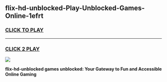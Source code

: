 
## flix-hd-unblocked-Play-Unblocked-Games-Online-1efrt
<h3>
<a href="https://premium76.site?title=flix-hd-unblocked&ref=25A">CLICK TO PLAY</a></h3>
<hr>

<h3>
<a href="https://premium76.site?title=flix-hd-unblocked&ref=25A">CLICK 2 PLAY</a>
  
</h3>

<a href="https://premium76.site?title=flix-hd-unblocked&ref=25A"><img src="https://clearcache.store/games.png"></a>


**flix-hd-unblocked games unblocked: Your Gateway to Fun and Accessible Online Gaming**
